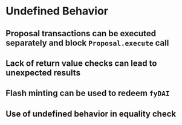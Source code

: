 # Undefined Behavior

## Proposal transactions can be executed separately and block `Proposal.execute` call

## Lack of return value checks can lead to unexpected results

## Flash minting can be used to redeem `fyDAI`

## Use of undefined behavior in equality check
